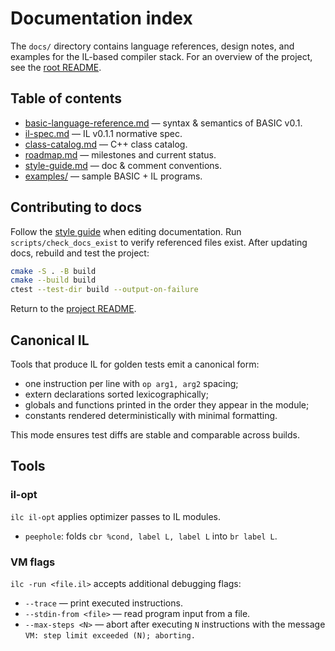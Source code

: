 # Documentation index

The `docs/` directory contains language references, design notes, and examples for the
IL-based compiler stack. For an overview of the project, see the [root README](../README.md).

## Table of contents

- [basic-language-reference.md](basic-language-reference.md) — syntax & semantics of BASIC v0.1.
- [il-spec.md](il-spec.md) — IL v0.1.1 normative spec.
- [class-catalog.md](class-catalog.md) — C++ class catalog.
- [roadmap.md](roadmap.md) — milestones and current status.
- [style-guide.md](style-guide.md) — doc & comment conventions.
- [examples/](examples/) — sample BASIC + IL programs.

## Contributing to docs

Follow the [style guide](style-guide.md) when editing documentation.
Run `scripts/check_docs_exist` to verify referenced files exist.
After updating docs, rebuild and test the project:

```sh
cmake -S . -B build
cmake --build build
ctest --test-dir build --output-on-failure
```

Return to the [project README](../README.md).

## Canonical IL

Tools that produce IL for golden tests emit a canonical form:

- one instruction per line with `op arg1, arg2` spacing;
- extern declarations sorted lexicographically;
- globals and functions printed in the order they appear in the module;
- constants rendered deterministically with minimal formatting.

This mode ensures test diffs are stable and comparable across builds.

## Tools

### il-opt

`ilc il-opt` applies optimizer passes to IL modules.

- `peephole`: folds `cbr %cond, label L, label L` into `br label L`.

### VM flags

`ilc -run <file.il>` accepts additional debugging flags:

- `--trace` — print executed instructions.
- `--stdin-from <file>` — read program input from a file.
- `--max-steps <N>` — abort after executing `N` instructions with the message
  `VM: step limit exceeded (N); aborting.`
